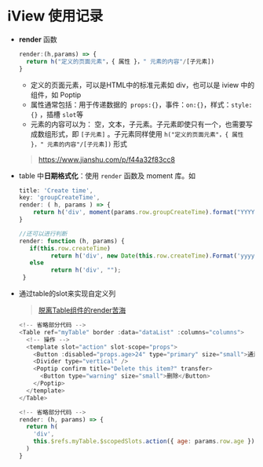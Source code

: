 # iView 使用记录

- **render** 函数

  ```javascript
  render:(h,params) => {
    return h("定义的页面元素"，{ 属性 }，" 元素的内容"/[子元素])
  }
  ```

  - 定义的页面元素，可以是HTML中的标准元素如 div，也可以是 iview 中的组件，如 Poptip
  - 属性通常包括：用于传递数据的` props:{}`，事件：`on:{}`，样式：`style:{}` ，插槽 `slot`等
  - 元素的内容可以为： 空，文本，子元素。子元素即使只有一个，也需要写成数组形式，即 `[子元素]` 。子元素同样使用 `h("定义的页面元素"，{ 属性 }，" 元素的内容"/[子元素])` 形式

  > https://www.jianshu.com/p/f44a32f83cc8

- table 中**日期格式化**：使用 `render` 函数及 moment 库。如

  ```javascript
  title: 'Create time',
  key: 'groupCreateTime',
  render: ( h, params ) => {
      return h('div', moment(params.row.groupCreateTime).format("YYYY:MM:DD"));
  }
  
  //还可以进行判断
  render: function (h, params) {
     if(this.row.createTime)  
           return h('div', new Date(this.row.createTime).Format('yyyy-MM-dd')); 
     else
           return h('div', ""); 
   }
  ```

- 通过table的slot来实现自定义列 

  > [脱离Table组件的render苦海](https://dev.iviewui.com/articles/1024639493791158272)

  ```javascript
  <!-- 省略部分代码 -->
  <Table ref="myTable" border :data="dataList" :columns="columns">
    <!-- 操作 -->
    <template slot="action" slot-scope="props">
      <Button :disabled="props.age>24" type="primary" size="small">通过</Button>
      <Divider type="vertical" />
      <Poptip confirm title="Delete this item?" transfer>
        <Button type="warning" size="small">删除</Button>
      </Poptip>
    </template>
  </Table>
  
  <!-- 省略部分代码 -->
  render: (h, params) => {
    return h(
      'div',
      this.$refs.myTable.$scopedSlots.action({ age: params.row.age })
    )
  }
  ```
